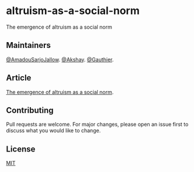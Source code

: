 # altruism-as-a-social-norm
The emergence of altruism as a social norm

## Maintainers

[@AmadouSarjoJallow](https://github.com/AMS-JR).
[@Akshay](https://github.com/akshay-paliwal).
[@Gauthier](https://github.com/gauthier909).

## Article 

[The emergence of altruism as a social norm](https://www.nature.com/articles/s41598-017-07712-9).

## Contributing
Pull requests are welcome. For major changes, please open an issue first to discuss what you would like to change.

## License
[MIT](LICENSE)
